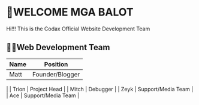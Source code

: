 # 🦆WELCOME MGA BALOT

Hi!!! This is the Codax Official Website Development Team


## 🧑‍🏫Web Development Team

| Name       | Position                          |
| ----------------- | --------------------------------- |
| Matt               | Founder/Blogger
|
| Trion              | Project Head                    |
| Mitch              | Debugger                   |
| Zeyk               | Support/Media Team     |
| Ace                | Support/Media Team                          |



